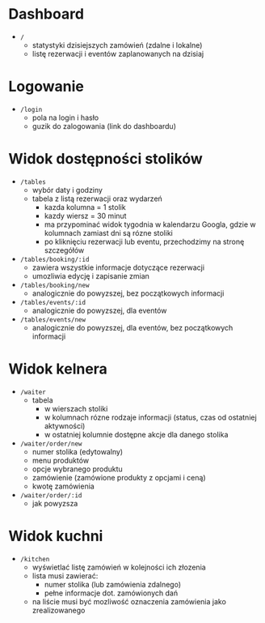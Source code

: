 # Dashboard

- `/`
  - statystyki dzisiejszych zamówień (zdalne i lokalne)
  - listę rezerwacji i eventów zaplanowanych na dzisiaj

# Logowanie

- `/login`
  - pola na login i hasło
  - guzik do zalogowania (link do dashboardu)

# Widok dostępności stolików

- `/tables`
  - wybór daty i godziny
  - tabela z listą rezerwacji oraz wydarzeń
    - kazda kolumna = 1 stolik
    - kazdy wiersz = 30 minut
    - ma przypominać widok tygodnia w kalendarzu Googla, gdzie w kolumnach zamiast dni są rózne stoliki
    - po kliknięciu rezerwacji lub eventu, przechodzimy na stronę szczegółów
- `/tables/booking/:id`
  - zawiera wszystkie informacje dotyczące rezerwacji
  - umozliwia edycję i zapisanie zmian
- `/tables/booking/new`
  - analogicznie do powyzszej, bez początkowych informacji
- `/tables/events/:id`
  - analogicznie do powyzszej, dla eventów
- `/tables/events/new`
  - analogicznie do powyzszej, dla eventów, bez początkowych informacji

# Widok kelnera

- `/waiter`
  - tabela
    - w wierszach stoliki
    - w kolumnach rózne rodzaje informacji (status, czas od ostatniej aktywności)
    - w ostatniej kolumnie dostępne akcje dla danego stolika
- `/waiter/order/new`
  - numer stolika (edytowalny)
  - menu produktów
  - opcje wybranego produktu
  - zamówienie (zamówione produkty z opcjami i ceną)
  - kwotę zamówienia
- `/waiter/order/:id`
  - jak powyzsza

# Widok kuchni

- `/kitchen`
  - wyświetlać listę zamówień w kolejności ich złozenia
  - lista musi zawierać:
    - numer stolika (lub zamówienia zdalnego)
    - pełne informacje dot. zamówionych dań
  - na liście musi być mozliwość oznaczenia zamówienia jako zrealizowanego


